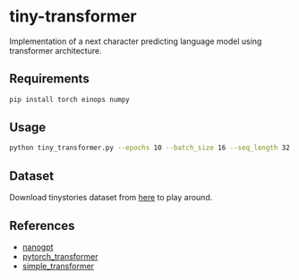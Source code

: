 # tiny-transformer

Implementation of a next character predicting language model using transformer architecture.

## Requirements

```zsh
pip install torch einops numpy
```

## Usage

```zsh
python tiny_transformer.py --epochs 10 --batch_size 16 --seq_length 32 --learning_rate 1e-4 --embedding_size 64 --num_heads 4 --num_layers 2 --hidden_size 128 --dataset tinystories.txt --inference_interval 100 --inference_length 200 --optimizer adam
```

## Dataset

Download tinystories dataset from [here](https://huggingface.co/datasets/roneneldan/TinyStories/tree/main) to play around.

## References

- [nanogpt](https://github.com/karpathy/nanoGPT)
- [pytorch_transformer](https://github.com/hkproj/pytorch-transformer)
- [simple_transformer](https://github.com/xjdr-alt/simple_transformer/blob/main/simple_transformer.py)
